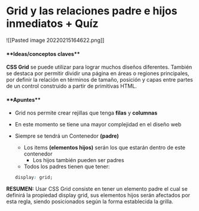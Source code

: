 # Grid y las relaciones padre e hijos inmediatos + Quíz
![[Pasted image 20220215164622.png]]
<h4>**Ideas/conceptos claves**</h4>

**CSS Grid** se puede utilizar para lograr muchos diseños diferentes. También se destaca por permitir dividir una página en áreas o regiones principales, por definir la relación en términos de tamaño, posición y capas entre partes de un control construido a partir de primitivas HTML.

<h4>**Apuntes**</h4>

-   Grid nos permite crear rejillas que tenga **filas** y **columnas**
    
-   En este momento se tiene una mayor complejidad en el diseño web
    
-   Siempre se tendrá un Contenedor **(padre)**
    
    -   Los items **(elementos hijos)** serán los que estarán dentro de este contenedor
        -   Los hijos también pueden ser padres
    -   Todos los padres tienen que tener:
    
    ```css
    display: grid;
    ```
    

**RESUMEN:** Usar CSS Grid consiste en tener un elemento padre el cual se definirá la propiedad display grid, sus elementos hijos serán afectados por esta regla, siendo posicionados según la forma establecida la grilla.